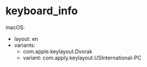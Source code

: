 # keyboard_info

macOS:
- layout: en
- variants:
  - com.apple.keylayout.Dvorak
  - variant: com.apply.keylayout.USInternational-PC

